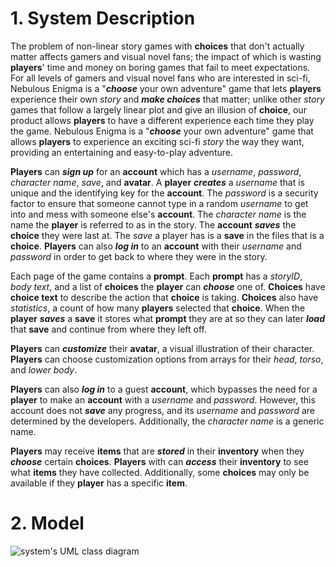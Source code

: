# 1. System Description

The problem of non-linear story games with **choices** that don't actually matter affects gamers and visual novel fans; the impact of which is wasting **players**' time and money on boring games that fail to meet expectations. For all levels of gamers and visual novel fans who are interested in sci-fi, Nebulous Enigma is a "**_choose_** your own adventure" game that lets **players** experience their own _story_ and **_make choices_** that matter; unlike other _story_ games that follow a largely linear plot and give an illusion of **choice**, our product allows **players** to have a different experience each time they play the game. Nebulous Enigma is a "**_choose_** your own adventure" game that allows **players** to experience an exciting sci-fi _story_ the way they want, providing an entertaining and easy-to-play adventure.

**Players** can **_sign up_** for an **account** which has a _username_, _password_, _character name_, _save_, and **avatar**. A **player** **_creates_** a _username_ that is unique and the identifying key for the **account**. The _password_ is a security factor to ensure that someone cannot type in a random _username_ to get into and mess with someone else's **account**. The _character name_ is the name the **player** is referred to as in the story. The **account** **_saves_** the **choice** they were last at. The _save_ a player has is a **save** in the files that is a **choice**. **Players** can also **_log in_** to an **account** with their _username_ and _password_ in order to get back to where they were in the story. 

Each page of the game contains a **prompt**. Each **prompt** has a _storyID_, _body text_, and a list of **choices** the **player** can **_choose_** one of. **Choices** have **choice text** to describe the action that **choice** is taking. **Choices** also have _statistics_, a count of how many **players** selected that **choice**. When the **player** **_saves_** a **save** it stores what **prompt** they are at so they can later **_load_** that **save** and continue from where they left off. 

**Players** can **_customize_** their **avatar**, a visual illustration of their character. **Players** can choose customization options from arrays for their _head_, _torso_, and _lower body_.

**Players** can also **_log in_** to a guest **account**, which bypasses the need for a **player** to make an **account** with a _username_ and _password_. However, this account does not **_save_** any progress, and its _username_ and _password_ are determined by the developers. Additionally, the _character name_ is a generic name.

**Players** may receive **items** that are **_stored_** in their **inventory** when they **_choose_** certain **choices**. **Players** with can _**access**_ their **inventory** to see what **items** they have collected. Additionally, some **choices** may only be available if they **player** has a specific **item**.

# 2. Model

![system's UML class diagram](https://i.imgur.com/BsIWQ0w.png)
